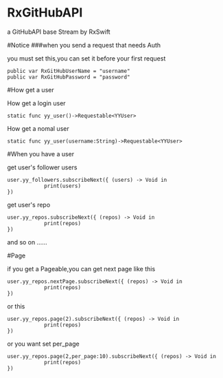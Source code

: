 # RxGitHubAPI
a GitHubAPI base Stream by RxSwift



#Notice 
###when you send a request that needs Auth

you must set this,you can set it before your first request

	public var RxGitHubUserName = "username"
	public var RxGitHubPassword = "password"

#How get a user

How get a login user

	static func yy_user()->Requestable<YYUser>

How get a nomal user
	
	static func yy_user(username:String)->Requestable<YYUser>
	

#When you have a user

get user's follower users

	user.yy_followers.subscribeNext({ (users) -> Void in
                print(users)
    })

get user's repo
	
	user.yy_repos.subscribeNext({ (repos) -> Void in
                print(repos)
    })
    
and so on ……
 
 
#Page

if you get a Pageable<E>,you can get next page like this

	user.yy_repos.nextPage.subscribeNext({ (repos) -> Void in
                print(repos)
    })
    

or this
 
	user.yy_repos.page(2).subscribeNext({ (repos) -> Void in
                print(repos)
    })
    
or you want set per_page

	user.yy_repos.page(2,per_page:10).subscribeNext({ (repos) -> Void in
                print(repos)
    })
    
  